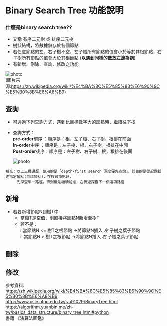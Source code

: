 # Binary Search Tree 功能說明
### 什麼是binary search tree??
   * 又稱 有序二元樹 或 排序二元樹
   * 樹狀結構，將數據儲存於各個節點
   * 若任意節點的左、右子樹不空，左子樹所有節點的值會小於等於其根節點，右子樹所有節點的值會大於其根節點 (**以遇到同樣的數放左邊為例**)
   * 有新增、刪除、查詢、修改之功能

![photo](https://github.com/stopraining/LearningNote/blob/master/pic/a.jpg)                           
(圖片來源:https://zh.wikipedia.org/wiki/%E4%BA%8C%E5%85%83%E6%90%9C%E5%B0%8B%E6%A8%B9)

## 查詢
   * 可透過下列查詢方式，遇到比目標數字大的節點時，繼續往下找                     
   * 查詢方式：           
       **pre-order**前序 ：順序是：根、左子樹、右子樹，根排在前面                              
       **In-order**中序 ：順序是：左子樹、根、右子樹，根排在中間                                      
       **Post-order**後序：順序是：左子樹、右子樹、根，根排在後面                         
       
       ![photo](https://github.com/stopraining/LearningNote/blob/master/pic/c.JPG)
     
    補充：以上三種遍歷，使用的是「depth-first search 深度優先查詢」，其目的是從起點抵達指定頂點(目標頂點)，在搜尋頂點時，
         先探查單一路徑，直到無法繼續前進，在折返探查下一個選項路徑
       
## 新增
   * 若要新增節點N到樹T中:                           
     * 當樹T是空值，則直接將節點N新增至樹T                    
     * 若不是：                           
       i.當節點N <= 樹T之根節點 →將節點N插入 *左* 子樹之葉子節點                       
       ii.當節點N  > 樹T之根節點 →將節點N插入 *右* 子樹之葉子節點
   
## 刪除


## 修改



參考資料:              
https://zh.wikipedia.org/wiki/%E4%BA%8C%E5%85%83%E6%90%9C%E5%B0%8B%E6%A8%B9                                  
http://www.csie.ntnu.edu.tw/~u91029/BinaryTree.html  
https://algorithm.yuanbin.me/zh-tw/basics_data_structure/binary_tree.html#python                        
書籍 《演算法圖鑑》    

